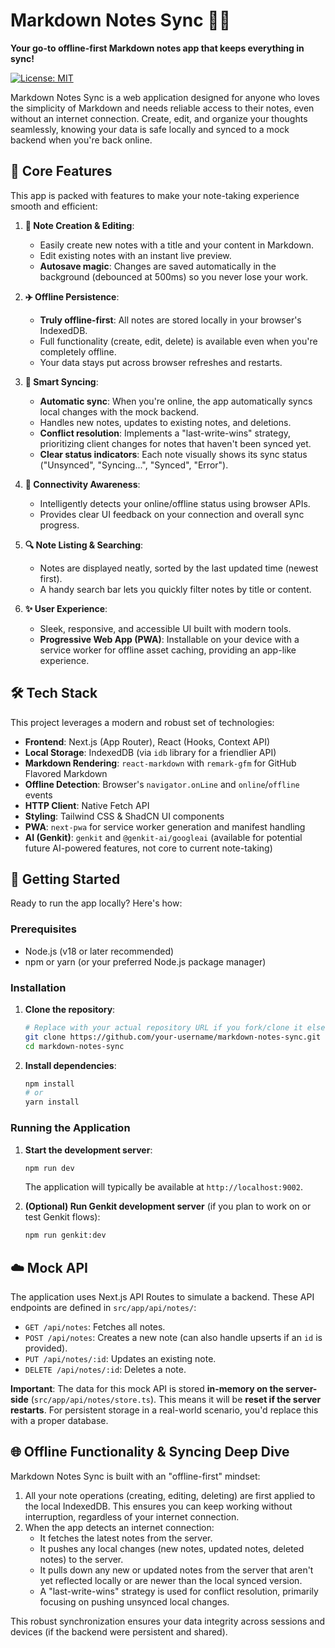 
# Markdown Notes Sync 📝✨

**Your go-to offline-first Markdown notes app that keeps everything in sync!**

[![License: MIT](https://img.shields.io/badge/License-MIT-yellow.svg)](https://opensource.org/licenses/MIT) <!-- Feel free to change this if you use a different license -->

<!-- TODO: If you deploy this app, add a link to your live demo here! -->
<!-- e.g., [View Live Demo](https://your-app-url.com) -->

Markdown Notes Sync is a web application designed for anyone who loves the simplicity of Markdown and needs reliable access to their notes, even without an internet connection. Create, edit, and organize your thoughts seamlessly, knowing your data is safe locally and synced to a mock backend when you're back online.

<!-- TODO: Add a cool screenshot or GIF of the app in action here! -->
<!-- For example: -->
<!-- <p align="center"><img src="https://link_to_your_screenshot.png" width="700"></p> -->

## 🚀 Core Features

This app is packed with features to make your note-taking experience smooth and efficient:

1.  **📝 Note Creation & Editing**:
    *   Easily create new notes with a title and your content in Markdown.
    *   Edit existing notes with an instant live preview.
    *   **Autosave magic**: Changes are saved automatically in the background (debounced at 500ms) so you never lose your work.

2.  **✈️ Offline Persistence**:
    *   **Truly offline-first**: All notes are stored locally in your browser's IndexedDB.
    *   Full functionality (create, edit, delete) is available even when you're completely offline.
    *   Your data stays put across browser refreshes and restarts.

3.  **🔄 Smart Syncing**:
    *   **Automatic sync**: When you're online, the app automatically syncs local changes with the mock backend.
    *   Handles new notes, updates to existing notes, and deletions.
    *   **Conflict resolution**: Implements a "last-write-wins" strategy, prioritizing client changes for notes that haven't been synced yet.
    *   **Clear status indicators**: Each note visually shows its sync status ("Unsynced", "Syncing...", "Synced", "Error").

4.  **📶 Connectivity Awareness**:
    *   Intelligently detects your online/offline status using browser APIs.
    *   Provides clear UI feedback on your connection and overall sync progress.

5.  **🔍 Note Listing & Searching**:
    *   Notes are displayed neatly, sorted by the last updated time (newest first).
    *   A handy search bar lets you quickly filter notes by title or content.

6.  **✨ User Experience**:
    *   Sleek, responsive, and accessible UI built with modern tools.
    *   **Progressive Web App (PWA)**: Installable on your device with a service worker for offline asset caching, providing an app-like experience.

## 🛠️ Tech Stack

This project leverages a modern and robust set of technologies:

*   **Frontend**: Next.js (App Router), React (Hooks, Context API)
*   **Local Storage**: IndexedDB (via `idb` library for a friendlier API)
*   **Markdown Rendering**: `react-markdown` with `remark-gfm` for GitHub Flavored Markdown
*   **Offline Detection**: Browser's `navigator.onLine` and `online`/`offline` events
*   **HTTP Client**: Native Fetch API
*   **Styling**: Tailwind CSS & ShadCN UI components
*   **PWA**: `next-pwa` for service worker generation and manifest handling
*   **AI (Genkit)**: `genkit` and `@genkit-ai/googleai` (available for potential future AI-powered features, not core to current note-taking)

## 🏁 Getting Started

Ready to run the app locally? Here's how:

### Prerequisites

*   Node.js (v18 or later recommended)
*   npm or yarn (or your preferred Node.js package manager)

### Installation

1.  **Clone the repository**:
    ```bash
    # Replace with your actual repository URL if you fork/clone it elsewhere
    git clone https://github.com/your-username/markdown-notes-sync.git
    cd markdown-notes-sync
    ```

2.  **Install dependencies**:
    ```bash
    npm install
    # or
    yarn install
    ```

### Running the Application

1.  **Start the development server**:
    ```bash
    npm run dev
    ```
    The application will typically be available at `http://localhost:9002`.

2.  **(Optional) Run Genkit development server** (if you plan to work on or test Genkit flows):
    ```bash
    npm run genkit:dev
    ```

## ☁️ Mock API

The application uses Next.js API Routes to simulate a backend. These API endpoints are defined in `src/app/api/notes/`:

*   `GET /api/notes`: Fetches all notes.
*   `POST /api/notes`: Creates a new note (can also handle upserts if an `id` is provided).
*   `PUT /api/notes/:id`: Updates an existing note.
*   `DELETE /api/notes/:id`: Deletes a note.

**Important**: The data for this mock API is stored **in-memory on the server-side** (`src/app/api/notes/store.ts`). This means it will be **reset if the server restarts**. For persistent storage in a real-world scenario, you'd replace this with a proper database.

## 🌐 Offline Functionality & Syncing Deep Dive

Markdown Notes Sync is built with an "offline-first" mindset:

1.  All your note operations (creating, editing, deleting) are first applied to the local IndexedDB. This ensures you can keep working without interruption, regardless of your internet connection.
2.  When the app detects an internet connection:
    *   It fetches the latest notes from the server.
    *   It pushes any local changes (new notes, updated notes, deleted notes) to the server.
    *   It pulls down any new or updated notes from the server that aren't yet reflected locally or are newer than the local synced version.
    *   A "last-write-wins" strategy is used for conflict resolution, primarily focusing on pushing unsynced local changes.

This robust synchronization ensures your data integrity across sessions and devices (if the backend were persistent and shared).




